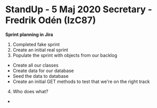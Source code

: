 # StandUp - 5 Maj 2020          Secretary - Fredrik Odén (IzC87)

**Sprint planning in Jira**

1. Completed fake sprint
2. Create an initial real sprint
3. Populate the sprint with objects from our backlog

  * Create all our classes
  * Create data for our database
  * Seed the data to database
  * Create an initial GET methods to test that we're on the right track
  
4. Who does what?
  *
